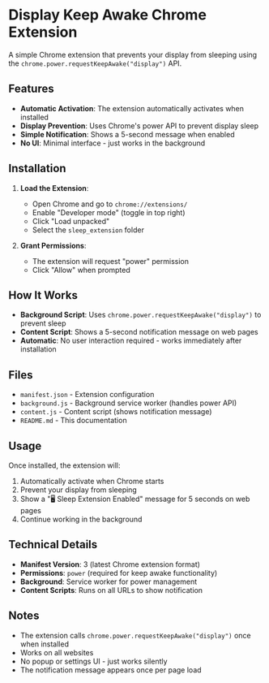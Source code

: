# Display Keep Awake Chrome Extension

A simple Chrome extension that prevents your display from sleeping using the `chrome.power.requestKeepAwake("display")` API.

## Features

- **Automatic Activation**: The extension automatically activates when installed
- **Display Prevention**: Uses Chrome's power API to prevent display sleep
- **Simple Notification**: Shows a 5-second message when enabled
- **No UI**: Minimal interface - just works in the background

## Installation

1. **Load the Extension**:
   - Open Chrome and go to `chrome://extensions/`
   - Enable "Developer mode" (toggle in top right)
   - Click "Load unpacked"
   - Select the `sleep_extension` folder

2. **Grant Permissions**:
   - The extension will request "power" permission
   - Click "Allow" when prompted

## How It Works

- **Background Script**: Uses `chrome.power.requestKeepAwake("display")` to prevent sleep
- **Content Script**: Shows a 5-second notification message on web pages
- **Automatic**: No user interaction required - works immediately after installation

## Files

- `manifest.json` - Extension configuration
- `background.js` - Background service worker (handles power API)
- `content.js` - Content script (shows notification message)
- `README.md` - This documentation

## Usage

Once installed, the extension will:
1. Automatically activate when Chrome starts
2. Prevent your display from sleeping
3. Show a "🖥️ Sleep Extension Enabled" message for 5 seconds on web pages
4. Continue working in the background

## Technical Details

- **Manifest Version**: 3 (latest Chrome extension format)
- **Permissions**: `power` (required for keep awake functionality)
- **Background**: Service worker for power management
- **Content Scripts**: Runs on all URLs to show notification

## Notes

- The extension calls `chrome.power.requestKeepAwake("display")` once when installed
- Works on all websites
- No popup or settings UI - just works silently
- The notification message appears once per page load
